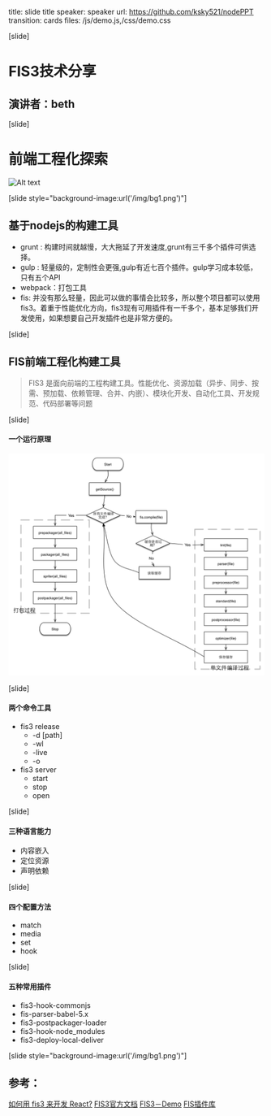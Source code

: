 title: slide title
speaker: speaker
url: https://github.com/ksky521/nodePPT
transition: cards
files: /js/demo.js,/css/demo.css

[slide]

# FIS3技术分享
## 演讲者：beth

[slide]

# 前端工程化探索
![Alt text](/md/11.png)

[slide style="background-image:url('/img/bg1.png')"]

## 基于nodejs的构建工具
* grunt : 构建时间就越慢，大大拖延了开发速度,grunt有三千多个插件可供选择。
* gulp : 轻量级的，定制性会更强,gulp有近七百个插件。gulp学习成本较低，只有五个API
* webpack：打包工具
* fis: 并没有那么轻量，因此可以做的事情会比较多，所以整个项目都可以使用fis3。着重于性能优化方向，fis3现有可用插件有一千多个，基本足够我们开发使用，如果想要自己开发插件也是非常方便的。

[slide]
## FIS前端工程化构建工具
> FIS3 是面向前端的工程构建工具。性能优化、资源加载（异步、同步、按需、预加载、依赖管理、合并、内嵌）、模块化开发、自动化工具、开发规范、代码部署等问题

[slide]

#### 一个运行原理
![Alt text](./fis-compile-flow.png)

[slide]

#### 两个命令工具
* fis3 release
    - -d [path]
    - -wl 
    - -live
    - -o
* fis3 server 
    - start
    - stop
    - open

[slide]

#### 三种语言能力
* 内容嵌入
* 定位资源
* 声明依赖

[slide]

#### 四个配置方法
* match
* media
* set
* hook

[slide]

#### 五种常用插件
* fis3-hook-commonjs
* fis-parser-babel-5.x
* fis3-postpackager-loader
* fis3-hook-node_modules
* fis3-deploy-local-deliver

[slide style="background-image:url('/img/bg1.png')"]

## 参考：
[如何用 fis3 来开发 React?](http://fex.baidu.com/blog/2016/04/develop-react-with-fis3/)
[FIS3官方文档](http://fis.baidu.com/)
[FIS3－Demo](https://github.com/fex-team/fis3-demo)
[FIS插件库](http://fis.baidu.com/fis3/docs/common-plugin.html)



